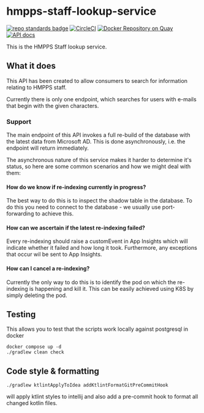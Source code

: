 # hmpps-staff-lookup-service
[![repo standards badge](https://img.shields.io/badge/dynamic/json?color=blue&style=flat&logo=github&label=MoJ%20Compliant&query=%24.result&url=https%3A%2F%2Foperations-engineering-reports.cloud-platform.service.justice.gov.uk%2Fapi%2Fv1%2Fcompliant_public_repositories%2Fhmpps-staff-lookup-service)](https://operations-engineering-reports.cloud-platform.service.justice.gov.uk/public-github-repositories.html#hmpps-staff-lookup-service "Link to report")
[![CircleCI](https://circleci.com/gh/ministryofjustice/hmpps-staff-lookup-service/tree/main.svg?style=svg)](https://circleci.com/gh/ministryofjustice/hmpps-staff-lookup-service)
[![Docker Repository on Quay](https://quay.io/repository/hmpps/hmpps-staff-lookup-service/status "Docker Repository on Quay")](https://quay.io/repository/hmpps/hmpps-staff-lookup-service)
[![API docs](https://img.shields.io/badge/API_docs_-view-85EA2D.svg?logo=swagger)](https://hmpps-staff-lookup-service-dev.hmpps.service.justice.gov.uk/swagger-ui.html)

This is the HMPPS Staff lookup service.

## What it does

This API has been created to allow consumers to search for information relating to HMPPS staff.

Currently there is only one endpoint, which searches for users with e-mails that begin with the given characters. 

### Support

The main endpoint of this API invokes a full re-build of the database with the latest data from Microsoft AD.
This is done asynchronously, i.e. the endpoint will return immediately.

The asynchronous nature of this service makes it harder to determine it's status,
so here are some common scenarios and how we might deal with them:

#### How do we know if re-indexing currently in progress?

The best way to do this is to inspect the shadow table in the database.
To do this you need to connect to the database - we usually use port-forwarding to achieve this.

#### How can we ascertain if the latest re-indexing failed?

Every re-indexing should raise a customEvent in App Insights which will indicate whether it failed and how long it took.
Furthermore, any exceptions that occur wil be sent to App Insights.

#### How can I cancel a re-indexing?

Currently the only way to do this is to identify the pod on which the re-indexing is happening and kill it.
This can be easily achieved using K8S by simply deleting the pod.

## Testing
This allows you to test that the scripts work locally against postgresql in docker
```shell
docker compose up -d
./gradlew clean check
```

## Code style & formatting
```shell
./gradlew ktlintApplyToIdea addKtlintFormatGitPreCommitHook
```
will apply ktlint styles to intellij and also add a pre-commit hook to format all changed kotlin files.

